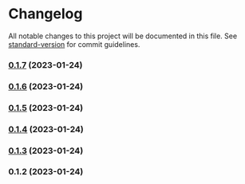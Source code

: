 # Changelog

All notable changes to this project will be documented in this file. See [standard-version](https://github.com/conventional-changelog/standard-version) for commit guidelines.

### [0.1.7](https://github.com/dataiads/nuxt-module/compare/v0.1.6...v0.1.7) (2023-01-24)

### [0.1.6](https://github.com/dataiads/nuxt-module/compare/v0.1.5...v0.1.6) (2023-01-24)

### [0.1.5](https://github.com/dataiads/nuxt-module/compare/v0.1.4...v0.1.5) (2023-01-24)

### [0.1.4](https://github.com/dataiads/nuxt-module/compare/v0.1.3...v0.1.4) (2023-01-24)

### [0.1.3](https://github.com/dataiads/nuxt-module/compare/v0.1.2...v0.1.3) (2023-01-24)

### 0.1.2 (2023-01-24)
